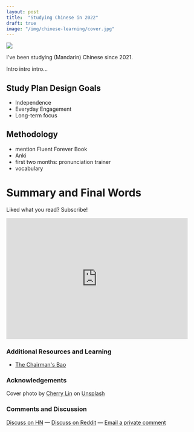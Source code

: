 ```yaml
---
layout: post
title:  "Studying Chinese in 2022"
draft: true
image: "/img/chinese-learning/cover.jpg"
---
```

<img class="cover" src="{{ page.image }}">

I've been studying (Mandarin) Chinese since 2021. 

Intro intro intro...

## Study Plan Design Goals
- Independence
- Everyday Engagement 
- Long-term focus

## Methodology
- mention Fluent Forever Book
- Anki
- first two months: pronunciation trainer
- vocabulary

# Summary and Final Words 


Liked what you read? Subscribe!
<div style="text-align: center">
	<iframe style="display:block;" src="https://maraoz.substack.com/embed" width="480" height="320" style="border:1px solid #EEE; background:white;" frameborder="0" scrolling="no"></iframe>
</div>

### Additional Resources and Learning
- [The Chairman's Bao](https://www.thechairmansbao.com/)

### Acknowledgements
Cover photo by <a href="https://unsplash.com/@cherrybbybomb">Cherry Lin</a> on <a href="https://unsplash.com/">Unsplash</a>
  
### Comments and Discussion
[Discuss on HN]() — [Discuss on Reddit]() — [Email a private comment](mailto:chinese-learning@maraoz.com)


